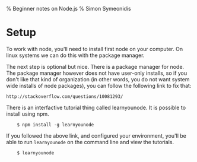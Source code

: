 % Beginner notes on Node.js
% Simon Symeonidis

# Setup


To work with node, you'll need to install first node on your computer. On linux
systems we can do this with the package manager.

The next step is optional but nice. There is a package manager for node. The
package manager however does not have user-only installs, so if you don't like
that kind of organization (in other words, you do not want system wide installs
of node packages), you can follow the following link to fix that:

    http://stackoverflow.com/questions/10081293/

There is an interfactive tutorial thing called learnyounode. It is possible
to install using npm.

~~~~nocode
    $ npm install -g learnyounode
~~~~

If you followed the above link, and configured your environment, you'll
be able to run `learnyounode` on the command line and view the
tutorials.

~~~~~nocode
    $ learnyounode
~~~~~
